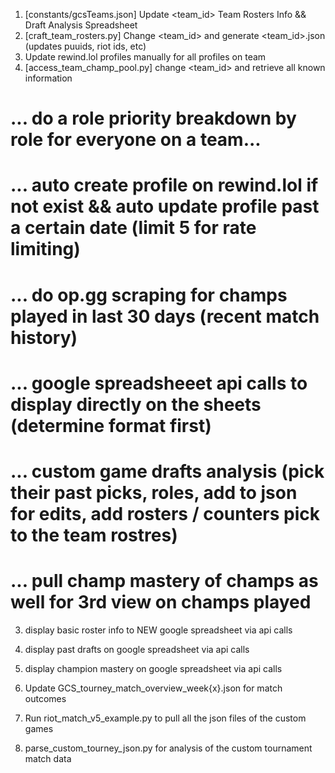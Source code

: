 1. [constants/gcsTeams.json] Update <team_id> Team Rosters Info && Draft Analysis Spreadsheet
2. [craft_team_rosters.py] Change <team_id> and generate <team_id>.json (updates puuids, riot ids, etc)
3. Update rewind.lol profiles manually for all profiles on team
4. [access_team_champ_pool.py] change <team_id> and retrieve all known information

# ... do a role priority breakdown by role for everyone on a team...
# ... auto create profile on rewind.lol if not exist && auto update profile past a certain date (limit 5 for rate limiting)
# ... do op.gg scraping for champs played in last 30 days (recent match history)
# ... google spreadsheeet api calls to display directly on the sheets (determine format first)
# ... custom game drafts analysis (pick their past picks, roles, add to json for edits, add rosters / counters pick to the team rostres)
# ... pull champ mastery of champs as well for 3rd view on champs played

3. display basic roster info to NEW google spreadsheet via api calls
4. display past drafts on google spreadsheet via api calls
4. display champion mastery on google spreadsheet via api calls

1. Update GCS_tourney_match_overview_week{x}.json for match outcomes
2. Run riot_match_v5_example.py to pull all the json files of the custom games
3. parse_custom_tourney_json.py for analysis of the custom tournament match data